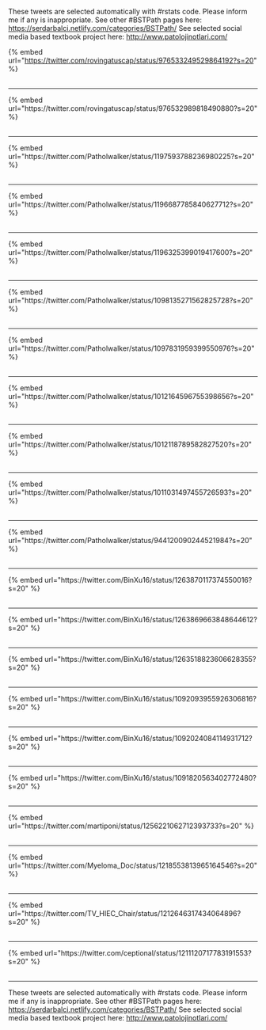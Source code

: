 

These tweets are selected automatically with #rstats code. Please inform me if any is inappropriate.
See other #BSTPath pages here: https://serdarbalci.netlify.com/categories/BSTPath/ 
See selected social media based textbook project here: http://www.patolojinotlari.com/

{% embed url="https://twitter.com/rovingatuscap/status/976533249529864192?s=20" %}<br>
<br>
<hr>
{% embed url="https://twitter.com/rovingatuscap/status/976532989818490880?s=20" %}<br>
<br>
<hr>
{% embed url="https://twitter.com/Patholwalker/status/1197593788236980225?s=20" %}<br>
<br>
<hr>
{% embed url="https://twitter.com/Patholwalker/status/1196687785840627712?s=20" %}<br>
<br>
<hr>
{% embed url="https://twitter.com/Patholwalker/status/1196325399019417600?s=20" %}<br>
<br>
<hr>
{% embed url="https://twitter.com/Patholwalker/status/1098135271562825728?s=20" %}<br>
<br>
<hr>
{% embed url="https://twitter.com/Patholwalker/status/1097831959399550976?s=20" %}<br>
<br>
<hr>
{% embed url="https://twitter.com/Patholwalker/status/1012164596755398656?s=20" %}<br>
<br>
<hr>
{% embed url="https://twitter.com/Patholwalker/status/1012118789582827520?s=20" %}<br>
<br>
<hr>
{% embed url="https://twitter.com/Patholwalker/status/1011031497455726593?s=20" %}<br>
<br>
<hr>
{% embed url="https://twitter.com/Patholwalker/status/944120090244521984?s=20" %}<br>
<br>
<hr>
{% embed url="https://twitter.com/BinXu16/status/1263870117374550016?s=20" %}<br>
<br>
<hr>
{% embed url="https://twitter.com/BinXu16/status/1263869663848644612?s=20" %}<br>
<br>
<hr>
{% embed url="https://twitter.com/BinXu16/status/1263518823606628355?s=20" %}<br>
<br>
<hr>
{% embed url="https://twitter.com/BinXu16/status/1092093955926306816?s=20" %}<br>
<br>
<hr>
{% embed url="https://twitter.com/BinXu16/status/1092024084114931712?s=20" %}<br>
<br>
<hr>
{% embed url="https://twitter.com/BinXu16/status/1091820563402772480?s=20" %}<br>
<br>
<hr>
{% embed url="https://twitter.com/martiponi/status/1256221062712393733?s=20" %}<br>
<br>
<hr>
{% embed url="https://twitter.com/Myeloma_Doc/status/1218553813965164546?s=20" %}<br>
<br>
<hr>
{% embed url="https://twitter.com/TV_HIEC_Chair/status/1212646317434064896?s=20" %}<br>
<br>
<hr>
{% embed url="https://twitter.com/ceptional/status/1211120717783191553?s=20" %}<br>
<br>
<hr>


These tweets are selected automatically with #rstats code. Please inform me if any is inappropriate.
See other #BSTPath pages here: https://serdarbalci.netlify.com/categories/BSTPath/ 
See selected social media based textbook project here: http://www.patolojinotlari.com/
